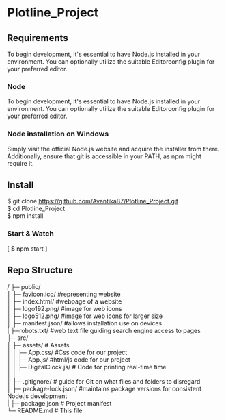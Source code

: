 # Plotline_Project
## Requirements
To begin development, it's essential to have Node.js installed in your environment. You can optionally utilize the suitable Editorconfig plugin for your preferred editor.
### Node
To begin development, it's essential to have Node.js installed in your environment. You can optionally utilize the suitable Editorconfig plugin for your preferred editor.
### Node installation on Windows
Simply visit the official Node.js website and acquire the installer from there. Additionally, ensure that git is accessible in your PATH, as npm might require it.
## Install
$ git clone https://github.com/Avantika87/Plotline_Project.git <br> 
$ cd Plotline_Project <br>
$ npm install <br>
### Start & Watch
[ $ npm start ]
## Repo Structure
/
├─ public/<br>
│  ├─ favicon.ico/     #representing website <br>
│  ├─ index.html/      #webpage of a website <br>
│  ├─ logo192.png/     #image for web icons <br>
│  ├─ logo512.png/     #image for web icons for larger size <br>
│  ├─ manifest.json/   #allows installation use on devices <br>
|  ├─robots.txt/       #web text file guiding search engine access to pages <br>
├─ src/<br>
│  ├─ assets/        # Assets <br>
│  │  ├─ App.css/    #Css code for our project <br>
│  │  ├─ App.js/     #html/js code for our project <br>
│  │  ├─ DigitalClock.js/    # Code for printing real-time time <br>
│  │<br>
│  ├─ .gitignore/    # guide for Git on what files and folders to disregard <br>
│  ├─ package-lock.json/  #maintains package versions for consistent Node.js development <br>
|  ├─ package.json      # Project manifest <br>
   └─ README.md         # This file <br>


